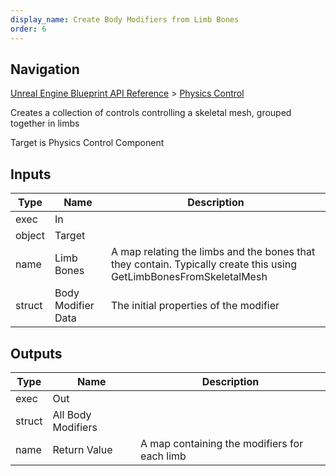 ```yaml
---
display_name: Create Body Modifiers from Limb Bones
order: 6
---
```

## Navigation

[Unreal Engine Blueprint API Reference](https://dev.epicgames.com/documentation/en-us/unreal-engine/BlueprintAPI) > [Physics Control](https://dev.epicgames.com/documentation/en-us/unreal-engine/BlueprintAPI/PhysicsControl)

Creates a collection of controls controlling a skeletal mesh, grouped together in limbs

Target is Physics Control Component

## Inputs

| Type | Name | Description |
| --- | --- | --- |
| exec | In |  |
| object | Target |  |
| name | Limb Bones | A map relating the limbs and the bones that they contain. Typically create this using GetLimbBonesFromSkeletalMesh |
| struct | Body Modifier Data | The initial properties of the modifier |

## Outputs

| Type | Name | Description |
| --- | --- | --- |
| exec | Out |  |
| struct | All Body Modifiers |  |
| name | Return Value | A map containing the modifiers for each limb |
